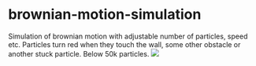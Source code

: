 # brownian-motion-simulation

Simulation of brownian motion with adjustable number of particles, speed etc. Particles turn red when they touch the wall, some other obstacle or another stuck particle. Below 50k particles.
![](demo-min.gif)
